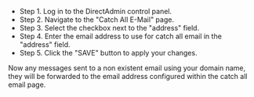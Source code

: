 * Step 1. Log in to the DirectAdmin control panel.
* Step 2. Navigate to the "Catch All E-Mail" page.
* Step 3. Select the checkbox next to the "address" field.
* Step 4. Enter the email address to use for catch all email in the "address" field.
* Step 5. Click the "SAVE" button to apply your changes.

Now any messages sent to a non existent email using your domain name, they will be forwarded to the email address configured within the catch all email page.

